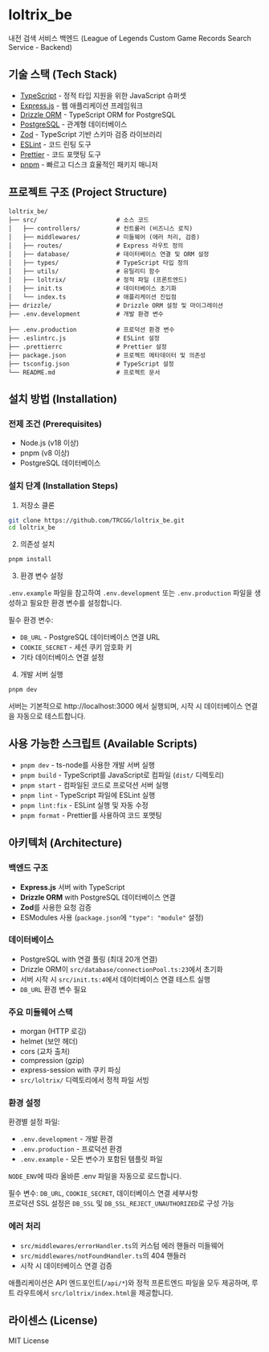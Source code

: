 # loltrix_be

내전 검색 서비스 백엔드 (League of Legends Custom Game Records Search Service - Backend)

## 기술 스택 (Tech Stack)

- [TypeScript](https://www.typescriptlang.org/) - 정적 타입 지원을 위한 JavaScript 슈퍼셋
- [Express.js](https://expressjs.com/) - 웹 애플리케이션 프레임워크
- [Drizzle ORM](https://orm.drizzle.team/) - TypeScript ORM for PostgreSQL
- [PostgreSQL](https://www.postgresql.org/) - 관계형 데이터베이스
- [Zod](https://zod.dev/) - TypeScript 기반 스키마 검증 라이브러리
- [ESLint](https://eslint.org/) - 코드 린팅 도구
- [Prettier](https://prettier.io/) - 코드 포맷팅 도구
- [pnpm](https://pnpm.io/) - 빠르고 디스크 효율적인 패키지 매니저

## 프로젝트 구조 (Project Structure)

```
loltrix_be/
├── src/                      # 소스 코드
│   ├── controllers/          # 컨트롤러 (비즈니스 로직)
│   ├── middlewares/          # 미들웨어 (에러 처리, 검증)
│   ├── routes/               # Express 라우트 정의
│   ├── database/             # 데이터베이스 연결 및 ORM 설정
│   ├── types/                # TypeScript 타입 정의
│   ├── utils/                # 유틸리티 함수
│   ├── loltrix/              # 정적 파일 (프론트엔드)
│   ├── init.ts               # 데이터베이스 초기화
│   └── index.ts              # 애플리케이션 진입점
├── drizzle/                  # Drizzle ORM 설정 및 마이그레이션
├── .env.development          # 개발 환경 변수

├── .env.production           # 프로덕션 환경 변수
├── .eslintrc.js              # ESLint 설정
├── .prettierrc               # Prettier 설정
├── package.json              # 프로젝트 메타데이터 및 의존성
├── tsconfig.json             # TypeScript 설정
└── README.md                 # 프로젝트 문서
```

## 설치 방법 (Installation)

### 전제 조건 (Prerequisites)

- Node.js (v18 이상)
- pnpm (v8 이상)
- PostgreSQL 데이터베이스

### 설치 단계 (Installation Steps)

1. 저장소 클론

```bash
git clone https://github.com/TRCGG/loltrix_be.git
cd loltrix_be
```

2. 의존성 설치

```bash
pnpm install
```

3. 환경 변수 설정

`.env.example` 파일을 참고하여 `.env.development` 또는 `.env.production` 파일을 생성하고 필요한 환경 변수를 설정합니다.

필수 환경 변수:
- `DB_URL` - PostgreSQL 데이터베이스 연결 URL
- `COOKIE_SECRET` - 세션 쿠키 암호화 키
- 기타 데이터베이스 연결 설정

4. 개발 서버 실행

```bash
pnpm dev
```

서버는 기본적으로 http://localhost:3000 에서 실행되며, 시작 시 데이터베이스 연결을 자동으로 테스트합니다.

## 사용 가능한 스크립트 (Available Scripts)

- `pnpm dev` - ts-node를 사용한 개발 서버 실행
- `pnpm build` - TypeScript를 JavaScript로 컴파일 (`dist/` 디렉토리)
- `pnpm start` - 컴파일된 코드로 프로덕션 서버 실행
- `pnpm lint` - TypeScript 파일에 ESLint 실행
- `pnpm lint:fix` - ESLint 실행 및 자동 수정
- `pnpm format` - Prettier를 사용하여 코드 포맷팅

## 아키텍처 (Architecture)

### 백엔드 구조
- **Express.js** 서버 with TypeScript
- **Drizzle ORM** with PostgreSQL 데이터베이스 연결
- **Zod**를 사용한 요청 검증
- ESModules 사용 (`package.json`에 `"type": "module"` 설정)

### 데이터베이스
- PostgreSQL with 연결 풀링 (최대 20개 연결)
- Drizzle ORM이 `src/database/connectionPool.ts:23`에서 초기화
- 서버 시작 시 `src/init.ts:4`에서 데이터베이스 연결 테스트 실행
- `DB_URL` 환경 변수 필요

### 주요 미들웨어 스택
- morgan (HTTP 로깅)
- helmet (보안 헤더)
- cors (교차 출처)
- compression (gzip)
- express-session with 쿠키 파싱
- `src/loltrix/` 디렉토리에서 정적 파일 서빙

### 환경 설정
환경별 설정 파일:
- `.env.development` - 개발 환경
- `.env.production` - 프로덕션 환경
- `.env.example` - 모든 변수가 포함된 템플릿 파일

`NODE_ENV`에 따라 올바른 .env 파일을 자동으로 로드합니다.

필수 변수: `DB_URL`, `COOKIE_SECRET`, 데이터베이스 연결 세부사항  
프로덕션 SSL 설정은 `DB_SSL` 및 `DB_SSL_REJECT_UNAUTHORIZED`로 구성 가능

### 에러 처리
- `src/middlewares/errorHandler.ts`의 커스텀 에러 핸들러 미들웨어
- `src/middlewares/notFoundHandler.ts`의 404 핸들러
- 시작 시 데이터베이스 연결 검증

애플리케이션은 API 엔드포인트(`/api/*`)와 정적 프론트엔드 파일을 모두 제공하며, 루트 라우트에서 `src/loltrix/index.html`을 제공합니다.

## 라이센스 (License)

MIT License
